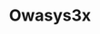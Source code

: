 ---
title: Owasys3x
layout: subsections
collection: 'guides/devices/owasys3x'
image: '/guides/images/devices/device-list/owasys.jpg'
---